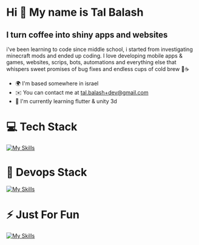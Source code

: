 Hi 👋 My name is Tal Balash
===========================

I turn coffee into shiny apps and websites
---------------------------------------------

i've been learning to code since middle school, i started from investigating minecraft mods and ended up coding. I love developing mobile apps & games, websites, scrips, bots, automations and everything else that whispers sweet promises of bug fixes and endless cups of cold brew 🧊☕

* 🌍  I'm based somewhere in israel
* ✉️  You can contact me at [tal.balash+dev@gmail.com](mailto:tal.balash+dev@gmail.com)
* 🧠  I'm currently learning flutter & unity 3d


# 💻 Tech Stack
[![My Skills](https://skillicons.dev/icons?i=html,css,js,ts,nodejs,react,redux,angular,nestjs,express,vite,materialui,graphql)]()

# 🔁 Devops Stack
[![My Skills](https://skillicons.dev/icons?i=openshift,openstack,docker,nginx,kubernetes,git,bash,powershell,elasticsearch,postgres)]()  

# ⚡ Just For Fun
[![My Skills](https://skillicons.dev/icons?i=unity,flutter,dart,android)]()

<!--

![HTML](https://img.shields.io/badge/HTML5-E34F26?logo=html5&logoColor=white) 
![CSS](https://img.shields.io/badge/CSS-239120?logo=CSS3&logoColor=white) 
![JS](https://img.shields.io/badge/JavaScript-F7DF1E?logo=JavaScript&logoColor=white)
![TypeScript](https://img.shields.io/badge/TypeScript-007ACC?logo=typescript&logoColor=white)
![Node](https://img.shields.io/badge/Node.js-43853D?logo=node.js&logoColor=white)
![Git](https://img.shields.io/badge/GIT-E44C30?logo=git&logoColor=white)
![REACT](https://img.shields.io/badge/React-20232A?logo=react&logoColor=61DAFB)
![Angular](https://img.shields.io/badge/Angular-DD0031?logo=angular&logoColor=white)
![NestJS](https://img.shields.io/badge/-NestJs-ea2845?logo=nestjs&logoColor=white)
![express](https://img.shields.io/badge/Express.js-404D59?logo=express&logoColor=white)
![styled](https://img.shields.io/badge/styled--components-DB7093?logo=styled-components&logoColor=white)
![material](https://img.shields.io/badge/Material--UI-0081CB?logo=mui&logoColor=white)
![redux](https://img.shields.io/badge/Redux-593D88?logo=redux&logoColor=white)
![router](https://img.shields.io/badge/React_Router-CA4245?logo=react-router&logoColor=white)
![Flutter](https://img.shields.io/badge/Flutter-02569B?logo=flutter&logoColor=white)
![Dart](https://img.shields.io/badge/Dart-0175C2?logo=dart&logoColor=white)

![Unity](https://img.shields.io/badge/Unity-100000?logo=unity&logoColor=white)
![Python](https://img.shields.io/badge/Python-3776AB?logo=python&logoColor=white)
![C](https://img.shields.io/badge/C-00599C?logo=C&logoColor=white)
![C++](https://img.shields.io/badge/C%2B%2B-00599C?logo=c%2B%2B&logoColor=white)
![C#](https://img.shields.io/badge/C%23-239120?logo=csharp&logoColor=white)
![Java](https://img.shields.io/badge/Java-ED8B00?logo=openjdk&logoColor=white)

![BASH](https://img.shields.io/badge/Bash-4EAA25?logo=GNU%20Bash&logoColor=white)
![TMUX](https://img.shields.io/badge/tmux-1BB91F?logo=tmux&logoColor=white)
![powershell](https://img.shields.io/badge/Powershell-2CA5E0?logo=powershell&logoColor=white)

**Summonair/Summonair** is a ✨ _special_ ✨ repository because its `README.md` (this file) appears on your GitHub profile.

Here are some ideas to get you started:

- 🔭 I’m currently working on ...
- 🌱 I’m currently learning ...
- 👯 I’m looking to collaborate on ...
- 🤔 I’m looking for help with ...
- 💬 Ask me about ...
- 📫 How to reach me: ...
- 😄 Pronouns: ...
- ⚡ Fun fact: ...
-->
